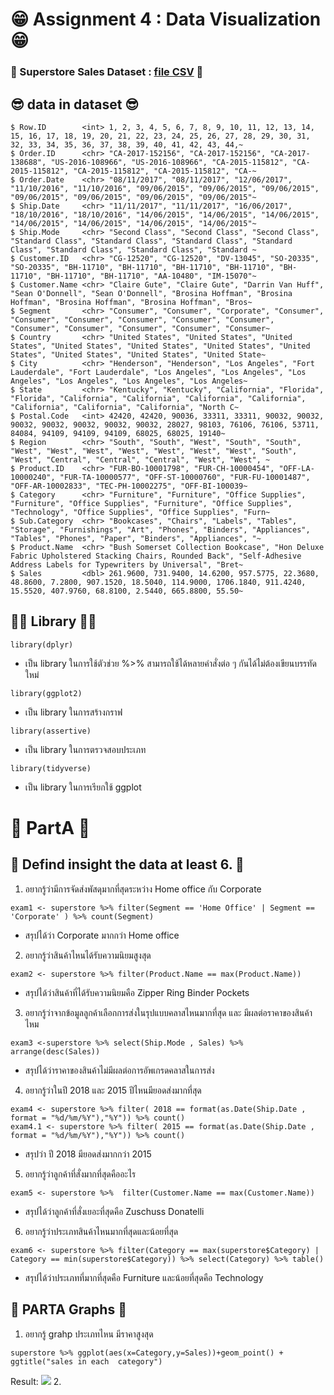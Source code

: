# 😁 Assignment 4 : Data Visualization 😁

### 👻 Superstore Sales Dataset : [file CSV](https://raw.githubusercontent.com/safesit23/INT214-Statistics/main/datasets/superstore_sales.csv) 👻

## 😎 data in dataset 😎
```
$ Row.ID        <int> 1, 2, 3, 4, 5, 6, 7, 8, 9, 10, 11, 12, 13, 14, 15, 16, 17, 18, 19, 20, 21, 22, 23, 24, 25, 26, 27, 28, 29, 30, 31, 32, 33, 34, 35, 36, 37, 38, 39, 40, 41, 42, 43, 44,~
$ Order.ID      <chr> "CA-2017-152156", "CA-2017-152156", "CA-2017-138688", "US-2016-108966", "US-2016-108966", "CA-2015-115812", "CA-2015-115812", "CA-2015-115812", "CA-2015-115812", "CA-~
$ Order.Date    <chr> "08/11/2017", "08/11/2017", "12/06/2017", "11/10/2016", "11/10/2016", "09/06/2015", "09/06/2015", "09/06/2015", "09/06/2015", "09/06/2015", "09/06/2015", "09/06/2015"~
$ Ship.Date     <chr> "11/11/2017", "11/11/2017", "16/06/2017", "18/10/2016", "18/10/2016", "14/06/2015", "14/06/2015", "14/06/2015", "14/06/2015", "14/06/2015", "14/06/2015", "14/06/2015"~
$ Ship.Mode     <chr> "Second Class", "Second Class", "Second Class", "Standard Class", "Standard Class", "Standard Class", "Standard Class", "Standard Class", "Standard Class", "Standard ~
$ Customer.ID   <chr> "CG-12520", "CG-12520", "DV-13045", "SO-20335", "SO-20335", "BH-11710", "BH-11710", "BH-11710", "BH-11710", "BH-11710", "BH-11710", "BH-11710", "AA-10480", "IM-15070"~
$ Customer.Name <chr> "Claire Gute", "Claire Gute", "Darrin Van Huff", "Sean O'Donnell", "Sean O'Donnell", "Brosina Hoffman", "Brosina Hoffman", "Brosina Hoffman", "Brosina Hoffman", "Bros~
$ Segment       <chr> "Consumer", "Consumer", "Corporate", "Consumer", "Consumer", "Consumer", "Consumer", "Consumer", "Consumer", "Consumer", "Consumer", "Consumer", "Consumer", "Consumer~
$ Country       <chr> "United States", "United States", "United States", "United States", "United States", "United States", "United States", "United States", "United States", "United State~
$ City          <chr> "Henderson", "Henderson", "Los Angeles", "Fort Lauderdale", "Fort Lauderdale", "Los Angeles", "Los Angeles", "Los Angeles", "Los Angeles", "Los Angeles", "Los Angeles~
$ State         <chr> "Kentucky", "Kentucky", "California", "Florida", "Florida", "California", "California", "California", "California", "California", "California", "California", "North C~
$ Postal.Code   <int> 42420, 42420, 90036, 33311, 33311, 90032, 90032, 90032, 90032, 90032, 90032, 90032, 28027, 98103, 76106, 76106, 53711, 84084, 94109, 94109, 94109, 68025, 68025, 19140~
$ Region        <chr> "South", "South", "West", "South", "South", "West", "West", "West", "West", "West", "West", "West", "South", "West", "Central", "Central", "Central", "West", "West", ~
$ Product.ID    <chr> "FUR-BO-10001798", "FUR-CH-10000454", "OFF-LA-10000240", "FUR-TA-10000577", "OFF-ST-10000760", "FUR-FU-10001487", "OFF-AR-10002833", "TEC-PH-10002275", "OFF-BI-100039~
$ Category      <chr> "Furniture", "Furniture", "Office Supplies", "Furniture", "Office Supplies", "Furniture", "Office Supplies", "Technology", "Office Supplies", "Office Supplies", "Furn~
$ Sub.Category  <chr> "Bookcases", "Chairs", "Labels", "Tables", "Storage", "Furnishings", "Art", "Phones", "Binders", "Appliances", "Tables", "Phones", "Paper", "Binders", "Appliances", "~
$ Product.Name  <chr> "Bush Somerset Collection Bookcase", "Hon Deluxe Fabric Upholstered Stacking Chairs, Rounded Back", "Self-Adhesive Address Labels for Typewriters by Universal", "Bret~
$ Sales         <dbl> 261.9600, 731.9400, 14.6200, 957.5775, 22.3680, 48.8600, 7.2800, 907.1520, 18.5040, 114.9000, 1706.1840, 911.4240, 15.5520, 407.9760, 68.8100, 2.5440, 665.8800, 55.50~
```


## 🐻‍❄️ Library 🐻‍❄️ 
```
library(dplyr) 
```
* เป็น library ในการใช้ตัวช่วย %>% สามารถใช้ได้หลายคำสั่งต่อ ๆ กันได้ไม่ต้องเขียนบรรทัดใหม่
```
library(ggplot2)
```
* เป็น library ในการสร้างกราฟ 
```
library(assertive)
```
* เป็น library ในการตรวจสอบประเภท
```
library(tidyverse)
```
* เป็น library ในการเรียกใช้ ggplot
# 🐜 PartA 🐜

## 🐅 Defind  insight the data at least 6. 🐅
1. อยากรู้ว่ามีการจัดส่งพัสดุมากที่สุดระหว่าง Home office กับ  Corporate
```
exam1 <- superstore %>% filter(Segment == 'Home Office' | Segment == 'Corporate' ) %>% count(Segment)
```
* สรุปได้ว่า Corporate มากกว่า Home office 
2. อยากรู้ว่าสินค้าไหนได้รับความนิยมสูงสุด
```
exam2 <- superstore %>% filter(Product.Name == max(Product.Name)) 
```
* สรุปได้ว่าสินค้าที่ได้รับความนิยมคือ Zipper Ring Binder Pockets
3. อยากรู้ว่าจากข้อมูลลูกค้าเลือกการส่งในรุปแบบคลาสไหนมากที่สุด และ มีผลต่อราคาของสินค้าไหม
```
exam3 <-superstore %>% select(Ship.Mode , Sales) %>% arrange(desc(Sales))
```
* สรุปได้ว่าราคาของสินค้าไม่มีผลต่อการอัพเกรดคลาสในการส่ง
4. อยากรู้ว่าในปี 2018 และ 2015 ปีไหนมียอดส่งมากที่สุด
```
exam4 <- superstore %>% filter( 2018 == format(as.Date(Ship.Date , format = "%d/%m/%Y"),"%Y")) %>% count()
exam4.1 <- superstore %>% filter( 2015 == format(as.Date(Ship.Date , format = "%d/%m/%Y"),"%Y")) %>% count()
```
* สรุปว่า ปี 2018 มียอดส่งมากกว่า 2015
5. อยากรู้ว่าลูกค้าที่สั่งมากที่สุดคืออะไร
```
exam5 <- superstore %>%  filter(Customer.Name == max(Customer.Name)) 
```
* สรุปได้ว่าลูกค้าที่สั่งเยอะที่สุดคือ Zuschuss Donatelli
6. อยากรู้ว่าประเภทสินค้าไหนมากที่สุดและน้อยที่สุด
```
exam6 <- superstore %>% filter(Category == max(superstore$Category) | Category == min(superstore$Category)) %>% select(Category) %>% table()
```
* สรุปได้ว่าประเภทที่มากที่สุดคือ Furniture และน้อยที่สุดคือ Technology

## 🙉 PARTA Graphs 🙉

1. อยากรู้ grahp ประเภทไหน มีราคาสูงสุด

```
superstore %>% ggplot(aes(x=Category,y=Sales))+geom_point() + ggtitle("sales in each  category")
```
Result:
<img src = "https://scontent.fbkk17-1.fna.fbcdn.net/v/t1.6435-9/246877385_110119461457573_5666829593946291777_n.jpg?_nc_cat=107&_nc_rgb565=1&ccb=1-5&_nc_sid=730e14&_nc_ohc=I_Iu8mKlH-IAX9yGG-H&_nc_ht=scontent.fbkk17-1.fna&oh=35821189075916d1f7ebbcfc4438136f&oe=61986AE7">
2.
```

```


